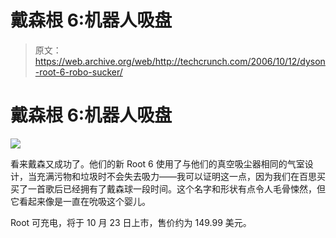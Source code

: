 # 戴森根 6:机器人吸盘 

> 原文：<https://web.archive.org/web/http://techcrunch.com/2006/10/12/dyson-root-6-robo-sucker/>

# 戴森根 6:机器人吸盘

![](img/79e24513d79b72c02a6a01ba1c4c4572.png)

看来戴森又成功了。他们的新 Root 6 使用了与他们的真空吸尘器相同的气室设计，当充满污物和垃圾时不会失去吸力——我可以证明这一点，因为我们在百思买买了一首歌后已经拥有了戴森球一段时间。这个名字和形状有点令人毛骨悚然，但它看起来像是一直在吮吸这个婴儿。

Root 可充电，将于 10 月 23 日上市，售价约为 149.99 美元。